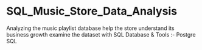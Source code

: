# SQL_Music_Store_Data_Analysis
Analyzing the music playlist database help the store understand its business growth examine  the dataset with SQL
Database & Tools :- Postgre SQL

